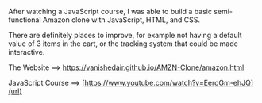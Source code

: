 After watching a JavaScript course, I was able to build a basic semi-functional Amazon clone with JavaScript, HTML, and CSS.

There are definitely places to improve, for example not having a default value of 3 items in the cart, or the tracking system that could be made interactive. 

The Website ==> https://vanishedair.github.io/AMZN-Clone/amazon.html

JavaScript Course ==> [https://www.youtube.com/watch?v=EerdGm-ehJQ](url)
